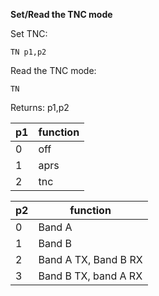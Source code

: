 __Set/Read the TNC mode__

Set TNC:

	TN p1,p2

Read the TNC mode:

	TN
	
Returns: p1,p2

|p1|function
|---|---|
|0|off
|1|aprs
|2|tnc

|p2|function
|---|---|
|0|Band A
|1|Band B
|2|Band A TX, Band B RX
|3|Band B TX, band A RX

